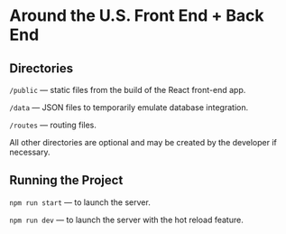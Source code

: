 # Around the U.S. Front End + Back End

## Directories

`/public` — static files from the build of the React front-end app.

`/data` — JSON files to temporarily emulate database integration.

`/routes` — routing files.

All other directories are optional and may be created by the developer if necessary. 

## Running the Project

`npm run start` — to launch the server.

`npm run dev` — to launch the server with the hot reload feature.
